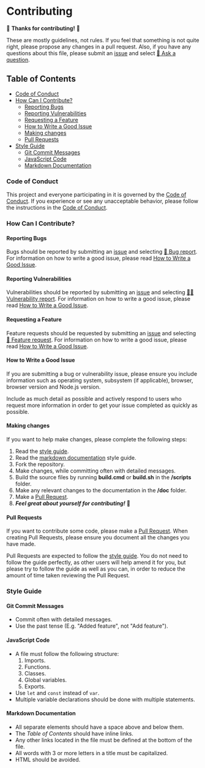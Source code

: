 # Contributing

🎉 **Thanks for contributing!** 🎉

These are mostly guidelines, not rules. If you feel that something is not quite right, please propose any changes in a pull request. Also, if you have any questions about this file, please submit an [issue] and select [🤔 Ask a question].

## Table of Contents

- [Code of Conduct](#code-of-conduct)
- [How Can I Contribute?](#how-can-i-contribute)
  - [Reporting Bugs](#reporting-bugs)
  - [Reporting Vulnerabilities](#reporting-vulnerabilities)
  - [Requesting a Feature](#requesting-a-feature)
  - [How to Write a Good Issue](#how-to-write-a-good-issue)
  - [Making changes](#making-changes)
  - [Pull Requests](#pull-requests)
- [Style Guide](#style-guide)
  - [Git Commit Messages](#git-commit-messages)
  - [JavaScript Code](#javascript-code)
  - [Markdown Documentation](#markdown-documentation)

### Code of Conduct

This project and everyone participating in it is governed by the [Code of Conduct]. If you experience or see any unacceptable behavior, please follow the instructions in the [Code of Conduct].

### How Can I Contribute?

#### Reporting Bugs

Bugs should be reported by submitting an [issue] and selecting [🐛 Bug report]. For information on how to write a good issue, please read [How to Write a Good Issue].

#### Reporting Vulnerabilities

Vulnerabilities should be reported by submitting an [issue] and selecting [🐱‍👤 Vulnerability report]. For information on how to write a good issue, please read [How to Write a Good Issue].

#### Requesting a Feature

Feature requests should be requested by submitting an [issue] and selecting [🚀 Feature request]. For information on how to write a good issue, please read [How to Write a Good Issue].

#### How to Write a Good Issue

If you are submitting a bug or vulnerability issue, please ensure you include information such as operating system, subsystem (if applicable), browser, browser version and Node.js version.

Include as much detail as possible and actively respond to users who request more information in order to get your issue completed as quickly as possible.

#### Making changes

If you want to help make changes, please complete the following steps:

1. Read the [style guide].
2. Read the [markdown documentation] style guide.
3. Fork the repository.
4. Make changes, while committing often with detailed messages.
5. Build the source files by running **build.cmd** or **build<!---->.sh** in the **/scripts** folder.
6. Make any relevant changes to the documentation in the **/doc** folder.
7. Make a [Pull Request].
8.  ***Feel great about yourself for contributing!*** 🎉

#### Pull Requests

If you want to contribute some code, please make a [Pull Request]. When creating Pull Requests, please ensure you document all the changes you have made.

Pull Requests are expected to follow the [style guide]. You do not need to follow the guide perfectly, as other users will help amend it for you, but please try to follow the guide as well as you can, in order to reduce the amount of time taken reviewing the Pull Request.

### Style Guide

#### Git Commit Messages

- Commit often with detailed messages.
- Use the past tense (E.g. "Added feature", not "Add feature").

#### JavaScript Code

- A file must follow the following structure:
  1. Imports.
  2. Functions.
  3. Classes.
  4. Global variables.
  5. Exports.
- Use `let` and `const` instead of `var`.
- Multiple variable declarations should be done with multiple statements.

#### Markdown Documentation

- All separate elements should have a space above and below them.
- The *Table of Contents* should have inline links.
- Any other links located in the file must be defined at the bottom of the file.
- All words with 3 or more letters in a title must be capitalized.
- HTML should be avoided.

[Code of Conduct]: CODE_OF_CONDUCT.md
[issue]: https://github.com/DaemonBeast/StackExchange.js/issues/new/choose
[🐛 Bug report]: https://github.com/DaemonBeast/StackExchange.js/issues/new?assignees=DaemonBeast&labels=Bug&template=bug-report.md
[🐱‍👤 Vulnerability report]: https://github.com/DaemonBeast/StackExchange.js/issues/new?assignees=DaemonBeast&labels=Vulnerability&template=vulnerability-report.md
[🚀 Feature request]: https://github.com/DaemonBeast/StackExchange.js/issues/new?assignees=DaemonBeast&labels=Feature+Request&template=feature-request.md
[🤔 Ask a question]: https://github.com/DaemonBeast/StackExchange.js/issues/new?assignees=DaemonBeast&labels=Question&template=ask-a-question.md
[Pull Request]: https://github.com/DaemonBeast/StackExchange.js/compare

[How to Write a Good Issue]: #how-to-write-a-good-issue
[markdown documentation]: #markdown-documentation
[style guide]: #style-guide
